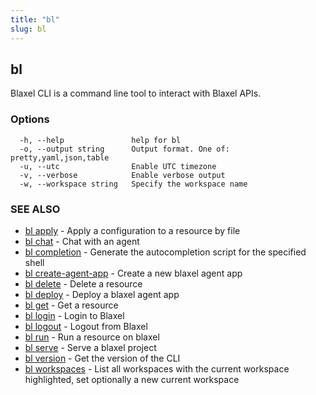 ```yaml
---
title: "bl"
slug: bl
---
```

## bl

Blaxel CLI is a command line tool to interact with Blaxel APIs.

### Options

```
  -h, --help               help for bl
  -o, --output string      Output format. One of: pretty,yaml,json,table
  -u, --utc                Enable UTC timezone
  -v, --verbose            Enable verbose output
  -w, --workspace string   Specify the workspace name
```

### SEE ALSO

* [bl apply](bl_apply.md)	 - Apply a configuration to a resource by file
* [bl chat](bl_chat.md)	 - Chat with an agent
* [bl completion](bl_completion.md)	 - Generate the autocompletion script for the specified shell
* [bl create-agent-app](bl_create-agent-app.md)	 - Create a new blaxel agent app
* [bl delete](bl_delete.md)	 - Delete a resource
* [bl deploy](bl_deploy.md)	 - Deploy a blaxel agent app
* [bl get](bl_get.md)	 - Get a resource
* [bl login](bl_login.md)	 - Login to Blaxel
* [bl logout](bl_logout.md)	 - Logout from Blaxel
* [bl run](bl_run.md)	 - Run a resource on blaxel
* [bl serve](bl_serve.md)	 - Serve a blaxel project
* [bl version](bl_version.md)	 - Get the version of the CLI
* [bl workspaces](bl_workspaces.md)	 - List all workspaces with the current workspace highlighted, set optionally a new current workspace

